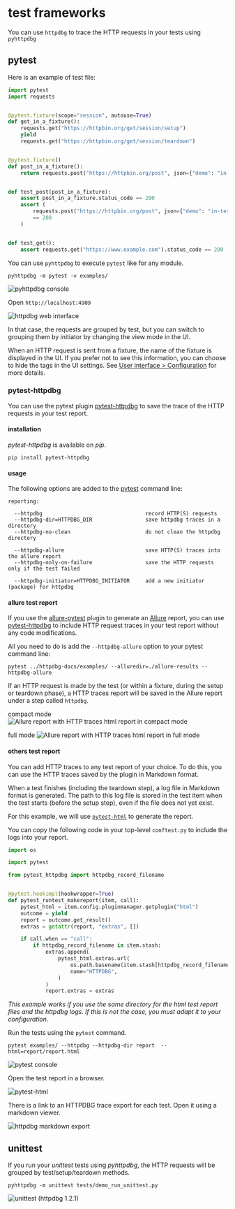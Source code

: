 # test frameworks

You can use `httpdbg` to trace the HTTP requests in your tests using `pyhttpdbg`

## pytest

Here is an example of test file:

```python
import pytest
import requests


@pytest.fixture(scope="session", autouse=True)
def get_in_a_fixture():
    requests.get("https://httpbin.org/get/session/setup")
    yield
    requests.get("https://httpbin.org/get/session/teardown")


@pytest.fixture()
def post_in_a_fixture():
    return requests.post("https://httpbin.org/post", json={"demo": "in-fixture"})


def test_post(post_in_a_fixture):
    assert post_in_a_fixture.status_code == 200
    assert (
        requests.post("https://httpbin.org/post", json={"demo": "in-test"}).status_code
        == 200
    )


def test_get():
    assert requests.get("https://www.example.com").status_code == 200
```

You can use `pyhttpdbg` to execute `pytest` like for any module.

```console
pyhttpdbg -m pytest -v examples/
```

![pyhttpdbg console](img/pytest-1.png)

Open `http://localhost:4909`

![httpdbg web interface](img/pytest-2.png)

In that case, the requests are grouped by test, but you can switch to grouping them by initiator by changing the view mode in the UI.

When an HTTP request is sent from a fixture, the name of the fixture is displayed in the UI. If you prefer not to see this information, you can choose to hide the tags in the UI settings. See [User interface > Configuration](ui.md) for more details.

### pytest-httpdbg

You can use the pytest plugin [pytest-httpdbg](https://github.com/cle-b/pytest-httpdbg/) to save the trace of the HTTP requests in your test report.

#### installation

_pytest-httpdbg_ is available on _pip_.

```console
pip install pytest-httpdbg
```

#### usage

The following options are added to the [pytest](https://pypi.org/project/pytest/) command line:

```
reporting:

  --httpdbg                                 record HTTP(S) requests
  --httpdbg-dir=HTTPDBG_DIR                 save httpdbg traces in a directory
  --httpdbg-no-clean                        do not clean the httpdbg directory

  --httpdbg-allure                          save HTTP(S) traces into the allure report
  --httpdbg-only-on-failure                 save the HTTP requests only if the test failed

  --httpdbg-initiator=HTTPDBG_INITIATOR     add a new initiator (package) for httpdbg

```

#### allure test report

If you use the [allure-pytest](https://pypi.org/project/allure-pytest/) plugin to generate an [Allure](https://allurereport.org/docs/pytest/) report, you can use [pytest-httpdbg](https://pypi.org/project/pytest-httpdbg/) to include HTTP request traces in your test report without any code modifications.

All you need to do is add the `--httpdbg-allure` option to your pytest command line:

```
pytest ../httpdbg-docs/examples/ --alluredir=./allure-results --httpdbg-allure
``` 

If an HTTP request is made by the test (or within a fixture, during the setup or teardown phase), a HTTP traces report will be saved in the Allure report under a step called `httpdbg`.

compact mode
![Allure report with HTTP traces html report in compact mode](img/pytest-httpdbg-allure-compact-0.10.0.png)

full mode
![Allure report with HTTP traces html report in full mode](img/pytest-httpdbg-allure-full-0.10.0.png)

#### others test report

You can add HTTP traces to any test report of your choice. To do this, you can use the HTTP traces saved by the plugin in Markdown format.

When a test finishes (including the teardown step), a log file in Markdown format is generated. The path to this log file is stored in the test item when the test starts (before the setup step), even if the file does not yet exist.

For this example, we will use [`pytest-html`](https://pypi.org/project/pytest-html/) to generate the report.

You can copy the following code in your top-level `conftest.py` to include the logs into your report.

```python
import os

import pytest

from pytest_httpdbg import httpdbg_record_filename


@pytest.hookimpl(hookwrapper=True)
def pytest_runtest_makereport(item, call):
    pytest_html = item.config.pluginmanager.getplugin("html")
    outcome = yield
    report = outcome.get_result()
    extras = getattr(report, "extras", [])

    if call.when == "call":
        if httpdbg_record_filename in item.stash:
            extras.append(
                pytest_html.extras.url(
                    os.path.basename(item.stash[httpdbg_record_filename]),
                    name="HTTPDBG",
                )
            )
            report.extras = extras
```

_This example works if you use the same directory for the html test report files and the httpdbg logs. If this is not the case, you must adapt it to your configuration._

Run the tests using the `pytest` command.

```console
pytest examples/ --httpdbg --httpdbg-dir report  --html=report/report.html
```

![pytest console](img/pytest-report-1.png)

Open the test report in a browser.

![pytest-html](img/pytest-report-2.png)

There is a link to an HTTPDBG trace export for each test. Open it using a markdown viewer.

![httpdbg markdown export](img/pytest-report-3.png)

## unittest

If you run your _unittest_ tests using _pyhttpdbg_, the HTTP requests will be grouped by test/setup/teardown methods.

```console
pyhttpdbg -m unittest tests/demo_run_unittest.py
```

![unittest (httpdbg 1.2.1)](img/unittest-httpdbg121.png)

